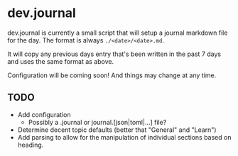 # dev.journal

dev.journal is currently a small script that will setup a journal markdown file
for the day. The format is always `./<date>/<date>.md`.

It will copy any previous days entry that's been written in the past 7 days and
uses the same format as above.

Configuration will be coming soon! And things may change at any time.

## TODO

- Add configuration
  - Possibly a .journal or journal.[json|toml|...] file?
- Determine decent topic defaults (better that "General" and "Learn")
- Add parsing to allow for the manipulation of individual sections based on
  heading.
